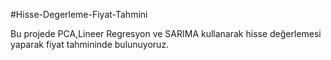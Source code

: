  #Hisse-Degerleme-Fiyat-Tahmini

Bu projede PCA,Lineer Regresyon ve SARIMA kullanarak hisse değerlemesi yaparak fiyat tahmininde bulunuyoruz.
